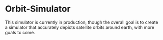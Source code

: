 # Orbit-Simulator
This simulator is currently in production, though the overall goal is to create a simulator that accurately depicts satellite orbits around earth, with more goals to come.
